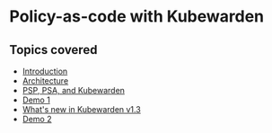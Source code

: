 # Policy-as-code with Kubewarden

## Topics covered

- [Introduction]()
- [Architecture]()
- [PSP, PSA, and Kubewarden]()
- [Demo 1](./manifests)
- [What's new in Kubewarden v1.3]()
- [Demo 2](./manifests-2)




